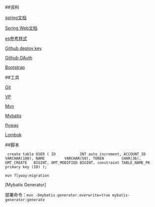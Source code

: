 ##资料

[spring文档](https://spring.io/guides)

[Spring Web文档](https://spring.io/guides/gs/serving-web-content/)

[es参考样式](https://elasticsearch.cn)

[Github deploy key](https://developer.githun.com/v3/guides/managing-deploy-keys/#deploy-keys/)

[Github OAuth](https://developer.github.com/apps/building-oauth-apps/creating-an-oauth-app/)

[Bootstrap](https://v3.bootcss.com/getting-started/)

##工具

[Git](https：//git-scm.com/download)

[VP](https://www.visual-paradigm.com)

[Mvn](https://mvnrepository.com/)

[Mybatis](http://mybatis.org/spring-boot-starter/mybatis-spring-boot-autoconfigure/)

[flyway](https://flywaydb.org/documentation/getstarted/firststeps/maven)

[Lombok](https://projectlombok.org/setup/maven)

##脚本

`
 create table USER
 (
     ID           INT auto_increment,
     ACCOUNT_ID   VARCHAR(100),
     NAME         VARCHAR(50),
     TOKEN        CHAR(36),
     GMT_CREATE   BIGINT,
     GMT_MODIFIED BIGINT,
     constraint TABLE_NAME_PK
         primary key (ID)
 );`
 
`mvn flyway:migration`

[Mybatis Generator]

部署命令：`mvn -Dmybatis.generator.overwrite=true mybatis-generator:generate`

